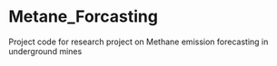 # Metane_Forcasting
Project code for research project on Methane emission forecasting in underground mines
